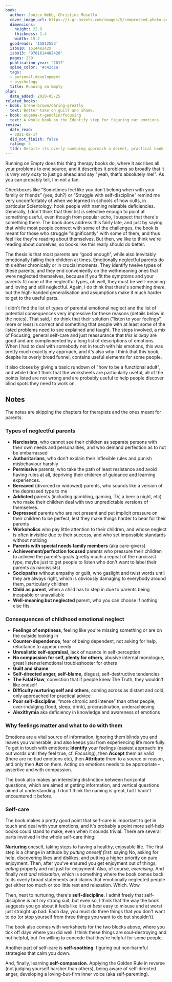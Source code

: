```yaml
---
book:
  author: Jonice Webb, Christine Musello
  cover_image_url: https://i.gr-assets.com/images/S/compressed.photo.goodreads.com/books/1344747179l/15812553._SX98_.jpg
  dimensions:
    height: 22.9
    thickness: 1.4
    width: 15.2
  goodreads: '15812553'
  isbn10: 161448242X
  isbn13: '9781614482420'
  pages: 250
  publication_year: '2012'
  spine_color: '#c42c2a'
  tags:
  - personal-development
  - psychology
  title: Running on Empty
plan:
  date_added: 2020-05-25
related_books:
- book: brene-brown/daring-greatly
  text: Better take on guilt and shame.
- book: eugene-t-gendlin/focusing
  text: A whole book on the Identify step for figuring out emotions.
review:
  date_read:
  - 2021-08-17
  did_not_finish: false
  rating: 3
  tldr: Despite its overly sweeping approach a decent, practical book for people with problems getting in touch with their emotions.
---
```


Running on Empty does this thing therapy books do, where it ascribes all your problems to one source, and it describes
it problems so broadly that it is *very very easy* to just go ahead and say "yeah, that's absolutely me!". As you can
probably tell, I'm not a fan.

Checkboxes like “Sometimes feel like you don’t belong when with your family or friends” (yes, duh?) or “Struggle with
self-discipline” remind me very uncomfortably of when we learned in schools of how cults, in particular Scientology,
hook people with naming relatable deficiencies. Generally, I don't think that their list is selective enough to point at
something useful, even though from popular echo, I suspect that there's something there. The book does address this
fairly late, and just by saying that while most people connect with some of the challenges, the book is meant for those
who struggle "significantly" with some of them, and thus feel like they're reading about themselves. But then, we like
to think we're reading about ourselves, so books like this really should do better.

The thesis is that most parents are “good enough”, while also inevitably emotionally failing their children at times.
Emotionally neglectful parents do this either chronically or in crucial moments.  They identify twelve types of these
parents, and they end conveniently on the well-meaning ones that were neglected themselves, because if you fit the
symptoms and your parents fit none of the neglectful types, oh well, they must be well-meaning and loving and still
neglectful. Again, I do think that there's something *there*, but the high-handed generalisation and assumptions make it
much harder to get to the useful parts.

I didn't find the list of types of parental emotional neglect and the list of potential consequences very impressive for
these reasons (details below in the notes). That said, I do think that their solution (“listen to your feelings”, more
or less) is correct and something that people with at least some of the listed problems need to see explained and
taught. The steps involved, a mix of Focusing, general self-care and just reassurance that *this is okay* are good and
are complemented by a long list of descriptions of emotions. When I had to deal with somebody not in touch with his
emotions, this was pretty much exactly my approach, and it's also why I think that this book, despite its overly broad
funnel, contains useful elements for some people.

It also closes by giving a basic rundown of "how to be a functional adult", and while I don't think that the worksheets
are particularly useful, all of the points listed are not wrong and are probably useful to help people discover blind
spots they need to work on.

## Notes

The notes are skipping the chapters for therapists and the ones meant for parents.

### Types of neglectful parents

- **Narcissists**, who cannot see their children as separate persons with their own needs and personalities, and who demand perfection as to not be embarrassed
- **Authoritarians**, who don't explain their inflexible rules and punish misbehaviour harshly
- **Permissive** parents, who take the path of least resistance and avoid having rules at all, depriving their children of guidance and learning experiences.
- **Bereaved** (divorced or widowed) parents, who sounds like a version of the depressed type to me
- **Addicted** parents (including gambling, gaming, TV, a beer a night, etc) who make their children deal with
  two unpredictable versions of themselves.
- **Depressed** parents who are not present and put implicit pressure on their children to be perfect, lest they make
  things harder to bear for their parents
- **Workoholics** who pay little attention to their children, and whose neglect is often invisible due to their success,
  and who set impossible standards without noticing
- **Parents with special needs family members** (aka care-givers)
- **Achievement/perfection focused** parents who pressure their children to achieve the parent's goals (pretty much a
  repeat of the narcissist type, maybe just to get people to listen who don't want to label their parents as narcissists)
- **Sociopaths** without empathy or guilt, who gaslight and twist words until they are always right, which is obviously
  damaging to everybody around them, particularly children
- **Child as parent**, when a child has to step in due to parents being incapable or unavailable
- **Well-meaning but neglected** parent, who you can choose if nothing else fits.

### Consequences of childhood emotional neglect

- **Feelings of emptiness**, feeling like you're missing something or are on the outside looking in
- **Counter-dependence**, fear of being dependent, not asking for help, reluctance to appear needy
- **Unrealistic self-appraisal**, lack of nuance in self-perception
- **No compassion for self, plenty for others**, abusive internal monologue, great listener/emotional troubleshooter for others
- **Guilt and shame**
- **Self-directed anger, self-blame**, disgust, self-destructive tendencies
- **The Fatal Flaw**, conviction that if people knew The Truth, they wouldn't like oneself
- **Difficulty nurturing self and others**, coming across as distant and cold, only approached for practical advice
- **Poor self-discipline**, “more chronic and intense” than other people, over-indulging (food, sleep, drink),
  procrastination, underachieving
- **Alexithymia** aka deficiency in knowledge and awareness of emotions

### Why feelings matter and what to do with them

Emotions are a vital source of information, ignoring them blinds you and leaves you vulnerable, and also keeps you from
experiencing life more fully. To get in touch with emotions: **Identify** your feelings (easiest approach: try out
words until they feel true, cf. *Focusing*), then **Accept** them as valid (there are no bad emotions etc), then
**Attribute** them to a source or reason, and only then **Act** on them. Acting on emotions needs to be appropriate –
assertive and with compassion.

The book also makes an interesting distinction between horizontal questions, which are aimed at getting information, and
vertical questions aimed at understanding. I don't think the naming is great, but I hadn't encountered it before.

### Self-care

The book makes a pretty good point that self-care is important to get in touch and deal with your emotions, and it's
probably a point more self-help books could stand to make, even when it sounds trivial. There are several parts involved
in the whole self-care thing:

**Nurturing** oneself, taking steps to having a healthy, enjoyable life. The first step is a change in attitude by
*putting oneself first*: saying No, asking for help, discovering likes and dislikes, and putting a higher priority on
pure enjoyment. Then, after you've ensured you get enjoyment out of things, *eating* properly and not just for
enjoyment. Also, of course, *exercising*. And finally *rest and relaxation*, which is something where the book comes
back to its overly broad statements and claims that emotionally neglected people get either too much or too little rest
and relaxation. Which. Wow.

Then, next to nurturing, there's **self-discipline**. I admit freely that self-discipline is not my strong suit, but
even so, I think that the way the book suggests you go about it feels like it is *at best* easy to misuse and at worst
just straight up bad: Each day, you must do three things that you don't want to do (or stop yourself from three things
you want to do but shouldn't).

The book also comes with worksheets for the two blocks above, where you tick off days where you did well. I think these
things are soul-destroying and not helpful, but I'm willing to concede that they're helpful for some people.

Another part of self-care is **self-soothing**: figuring out non-harmful strategies that calm you down.

And, finally, learning **self-compassion**. Applying the Golden Rule in reverse (not judging yourself harsher than
others), being aware of self-directed anger, developing a loving-but-firm inner voice (aka self-parenting).
